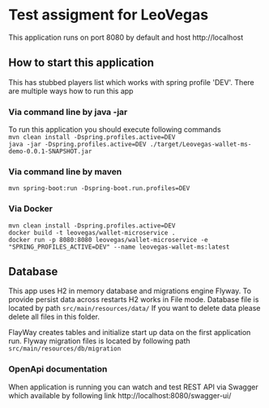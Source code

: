 
# Test assigment for LeoVegas

This application runs on port 8080 by default and host http://localhost 


## How to start this application
This has stubbed players list which works with spring profile 'DEV'.
There are multiple ways how to run this app

### Via command line by java -jar 
To run this application you should execute following commands <br>
`mvn clean install -Dspring.profiles.active=DEV`<br>
`java -jar -Dspring.profiles.active=DEV ./target/Leovegas-wallet-ms-demo-0.0.1-SNAPSHOT.jar`

### Via command line by maven
`mvn spring-boot:run -Dspring-boot.run.profiles=DEV`

### Via Docker
`mvn clean install -Dspring.profiles.active=DEV`<br>
`docker build -t leovegas/wallet-microservice .`<br>
`docker run -p 8080:8080 leovegas/wallet-microservice -e "SPRING_PROFILES_ACTIVE=DEV" --name leovegas-wallet-ms:latest`

## Database
This app uses H2 in memory database and migrations engine Flyway. 
To provide persist data across restarts H2 works in File mode. Database file is located by path `src/main/resources/data/`
If you want to delete data please delete all files in this folder.

FlayWay creates tables and initialize start up data on the first application run. 
Flyway migration files is located by following path 
`src/main/resources/db/migration`

### OpenApi documentation
When application is running you can watch and test REST API via Swagger 
which available by following link
http://localhost:8080/swagger-ui/